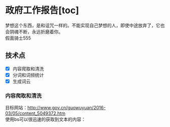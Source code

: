 # 政府工作报告[toc]
梦想这个东西，是和诅咒一样的。不能实现自己梦想的人，即使中途放弃了，它也会阴魂不断，永远折磨着你。<br>
假面骑士555
## 技术点
- [x] 内容爬取和清洗
- [x] 分词和词频统计
- [x] 生成词云

### 内容爬取和清洗
目标网站：http://www.gov.cn/guowuyuan/2016-03/05/content_5049372.htm<br>
使用bs可以很迅速的获取到文本的内容：
```python

```
